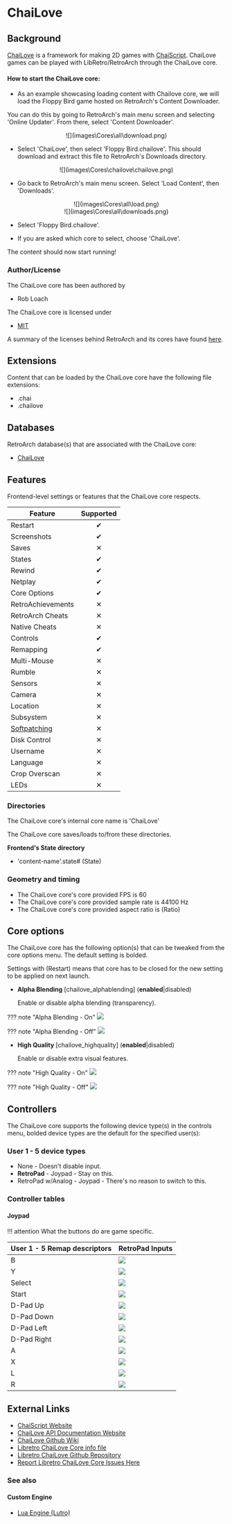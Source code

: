 # ChaiLove

## Background

[ChaiLove](https://github.com/libretro/libretro-chailove) is a framework for making 2D games with [ChaiScript](http://chaiscript.com/). ChaiLove games can be played with LibRetro/RetroArch through the ChaiLove core.

#### How to start the ChaiLove core:

- As an example showcasing loading content with Chailove core, we will load the Floppy Bird game hosted on RetroArch's Content Downloader.

You can do this by going to RetroArch's main menu screen and selecting 'Online Updater'. From there, select 'Content Downloader'.

<center> ![](images\Cores\all\download.png) </center>

- Select 'ChaiLove', then select 'Floppy Bird.chailove'. This should download and extract this file to RetroArch's Downloads directory.

<center> ![](images\Cores\chailove\chailove.png) </center>

- Go back to RetroArch's main menu screen. Select 'Load Content', then 'Downloads'.

<center> ![](images\Cores\all\load.png) </center>

<center> ![](images\Cores\all\downloads.png) </center>

- Select 'Floppy Bird.chailove'.

- If you are asked which core to select, choose 'ChaiLove'.

The content should now start running!

### Author/License

The ChaiLove core has been authored by

- Rob Loach

The ChaiLove core is licensed under

- [MIT](https://github.com/libretro/libretro-chailove/blob/master/LICENSE.md)

A summary of the licenses behind RetroArch and its cores have found [here](https://docs.libretro.com/tech/licenses/).

## Extensions

Content that can be loaded by the ChaiLove core have the following file extensions:

- .chai
- .chailove

## Databases

RetroArch database(s) that are associated with the ChaiLove core:

- [ChaiLove](https://github.com/libretro/libretro-database/blob/master/rdb/ChaiLove.rdb)

## Features

Frontend-level settings or features that the ChaiLove core respects.

| Feature           | Supported |
|-------------------|:---------:|
| Restart           | ✔         |
| Screenshots       | ✔         |
| Saves             | ✕         |
| States            | ✔         |
| Rewind            | ✔         |
| Netplay           | ✔         |
| Core Options      | ✔         |
| RetroAchievements | ✕         |
| RetroArch Cheats  | ✕         |
| Native Cheats     | ✕         |
| Controls          | ✔         |
| Remapping         | ✔         |
| Multi-Mouse       | ✕         |
| Rumble            | ✕         |
| Sensors           | ✕         |
| Camera            | ✕         |
| Location          | ✕         |
| Subsystem         | ✕         |
| [Softpatching](https://docs.libretro.com/guides/softpatching/) | ✕         |
| Disk Control      | ✕         |
| Username          | ✕         |
| Language          | ✕         |
| Crop Overscan     | ✕         |
| LEDs              | ✕         |

### Directories

The ChaiLove core's internal core name is 'ChaiLove'

The ChaiLove core saves/loads to/from these directories.

**Frontend's State directory**

- 'content-name'.state# (State)

### Geometry and timing

- The ChaiLove core's core provided FPS is 60
- The ChaiLove core's core provided sample rate is 44100 Hz
- The ChaiLove core's core provided aspect ratio is (Ratio)

## Core options

The ChaiLove core has the following option(s) that can be tweaked from the core options menu. The default setting is bolded. 

Settings with (Restart) means that core has to be closed for the new setting to be applied on next launch.

- **Alpha Blending** [chailove_alphablending] (**enabled**|disabled)

	Enable or disable alpha blending (transparency).
	
??? note "Alpha Blending - On"
	![](images\Cores\chailove\alpha_on.png)
	
??? note "Alpha Blending - Off"
	![](images\Cores\chailove\alpha_off.png)	
	
- **High Quality** [chailove_highquality] (**enabled**|disabled)

	Enable or disable extra visual features.
	
??? note "High Quality - On"
	![](images\Cores\chailove\quality_on.png)
	
??? note "High Quality - Off"
	![](images\Cores\chailove\quality_off.png)

## Controllers

The ChaiLove core supports the following device type(s) in the controls menu, bolded device types are the default for the specified user(s):

### User 1 - 5 device types

- None - Doesn't disable input.
- **RetroPad** - Joypad - Stay on this.
- RetroPad w/Analog - Joypad - There's no reason to switch to this.

### Controller tables

#### Joypad

!!! attention
	What the buttons do are game specific.

| User 1 - 5 Remap descriptors | RetroPad Inputs                              |
|------------------------------|----------------------------------------------|
| B                            | ![](images/RetroPad/Retro_B_Round.png)       |
| Y                            | ![](images/RetroPad/Retro_Y_Round.png)       |
| Select                       | ![](images/RetroPad/Retro_Select.png)        |
| Start                        | ![](images/RetroPad/Retro_Start.png)         |
| D-Pad Up                     | ![](images/RetroPad/Retro_Dpad_Up.png)       |
| D-Pad Down                   | ![](images/RetroPad/Retro_Dpad_Down.png)     |
| D-Pad Left                   | ![](images/RetroPad/Retro_Dpad_Left.png)     |
| D-Pad Right                  | ![](images/RetroPad/Retro_Dpad_Right.png)    |
| A                            | ![](images/RetroPad/Retro_A_Round.png)       |
| X                            | ![](images/RetroPad/Retro_X_Round.png)       |
| L                            | ![](images/RetroPad/Retro_L1.png)            |
| R                            | ![](images/RetroPad/Retro_R1.png)            |

## External Links

- [ChaiScript Website](http://chaiscript.com/)
- [ChaiLove API Documentation Website](https://rawgit.com/libretro/libretro-chailove/docs/)
- [ChaiLove Github Wiki](https://github.com/libretro/libretro-chailove/wiki)
- [Libretro ChaiLove Core info file](https://github.com/libretro/libretro-super/blob/master/dist/info/chailove_libretro.info)
- [Libretro ChaiLove Github Repository](https://github.com/libretro/libretro-chailove)
- [Report Libretro ChaiLove Core Issues Here](https://github.com/libretro/libretro-chailove/issues)

### See also

#### Custom Engine

- [Lua Engine (Lutro)](https://docs.libretro.com/library/lutro/)